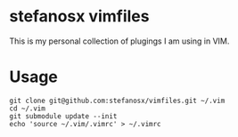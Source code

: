 # stefanosx vimfiles

This is my personal collection of plugings I am using in VIM.

# Usage
```
git clone git@github.com:stefanosx/vimfiles.git ~/.vim
cd ~/.vim
git submodule update --init
echo 'source ~/.vim/.vimrc' > ~/.vimrc
```
